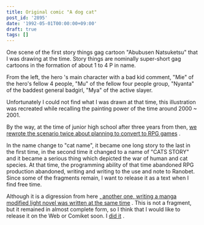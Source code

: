 ```yaml
---
title: Original comic "A dog cat"
post_id: '2895'
date: '1992-05-01T00:00:00+09:00'
draft: true
tags: []
---
```


One scene of the first story things gag cartoon "Abubusen Natsuketsu" that I was drawing at the time. Story things are nominally super-short gag cartoons in the formation of about 1 to 4 P in name.

From the left, the hero 's main character with a bad kid comment, "Mie" of the hero's fellow 4 people, "Mu" of the fellow four people group, "Nyanta" of the baddest general badgirl, "Mya" of the active slayer.

Unfortunately I could not find what I was drawn at that time, this illustration was recreated while recalling the painting power of the time around 2000 ~ 2001.

By the way, at the time of junior high school after three years from then, [we rewrote the scenario twice about planning to convert to RPG games](https://danmaq.com/tag/cats-story) .

In the name change to "cat name", it became one long story to the last in the first time, in the second time it changed to a name of "CATS STORY" and it became a serious thing which depicted the war of human and cat species. At that time, the programming ability of that time abandoned RPG production abandoned, writing and writing to the use and note to Ranobet. Since some of the fragments remain, I want to release it as a text when I find free time.

Although it is a digression from here [, another one, writing a manga modified light novel was written at the same time](https://danmaq.com/tag/evil-magic) . This is not a fragment, but it remained in almost complete form, so I think that I would like to release it on the Web or Comiket soon. I [did it](https://danmaq.com/evilmagic) .
